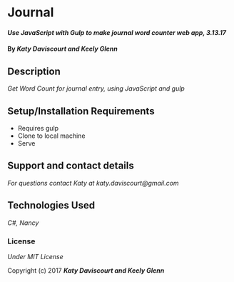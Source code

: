 # Journal

#### _Use JavaScript with Gulp to make journal word counter web app, 3.13.17_

#### By _**Katy Daviscourt and Keely Glenn**_

## Description

_Get Word Count for journal entry, using JavaScript and gulp_

## Setup/Installation Requirements

* Requires gulp
* Clone to local machine
* Serve


## Support and contact details

_For questions contact Katy at katy.daviscourt@gmail.com_

## Technologies Used

_C#, Nancy_

### License

*Under MIT License*

Copyright (c) 2017 **_Katy Daviscourt and Keely Glenn_**
